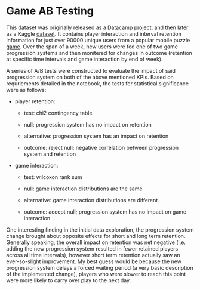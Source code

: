 # Game AB Testing

This dataset was originally released as a Datacamp [project](https://www.datacamp.com/projects/184), and then later as a Kaggle [dataset](https://www.kaggle.com/yufengsui/mobile-games-ab-testing). It contains player interaction and interval retention information for just over 90000 unique users from a popular mobile puzzle [game](https://tactilegames.com/cookie-cats/). Over the span of a week, new users were fed one of two game progression systems and then monitered for changes in outcome (retention at specific time intervals and game interaction by end of week). 

A series of A/B tests were constructed to evaluate the impact of said progression system on both of the above mentioned KPIs. Based on requriements detailed in the notebook, the tests for statistical significance were as follows:

  - player retention:
    + test: chi2 contingency table
 
    + null: progression system has no impact on retention
 
    + alternative: progression system has an impact on retention

    + outcome: reject null; negative correlation between progression system and retention

  - game interaction:
    + test: wilcoxon rank sum

    + null: game interaction distributions are the same

    + alternative: game interaction distributions are different

    + outcome: accept null; progression system has no impact on game interaction

One interesting finding in the initial data exploration, the progression system change brought about opposite effects for short and long term retention. Generally speaking, the overall impact on retention was net negative (i.e. adding the new progression system resulted in fewer retained players across all time intervals), however short term retention actually saw an ever-so-slight improvement. My best guess would be because the new progression system delays a forced waiting period (a very basic description of the implemented change), players who were slower to reach this point were more likely to carry over play to the next day.
